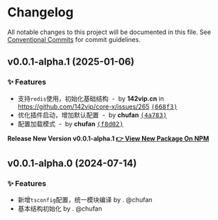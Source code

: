 # Changelog

All notable changes to this project will be documented in this file.
See [Conventional Commits](https://conventionalcommits.org) for commit guidelines.

## v0.0.1-alpha.1 (2025-01-06)

### ✨ Features

- 支持`redis`使用，初始化基础结构 &nbsp;-&nbsp; by **142vip.cn** in https://github.com/142vip/core-x/issues/265 [<samp>(668f3)</samp>](https://github.com/142vip/core-x/commit/668f3c6)
- 优化插件启动，增加默认配置 &nbsp;-&nbsp; by **chufan** [<samp>(4a783)</samp>](https://github.com/142vip/core-x/commit/4a78389)
- 配置加载模式 &nbsp;-&nbsp; by **chufan** [<samp>(f8d02)</samp>](https://github.com/142vip/core-x/commit/f8d0214)

**Release New Version v0.0.1-alpha.1 [👉 View New Package On NPM](https://www.npmjs.com/package/@142vip/egg-redis)**

## v0.0.1-alpha.0 (2024-07-14)

### ✨ Features

- 新增`tsconfig`配置，统一模块编译 by . @chufan
- 基本结构初始化  by . @chufan

